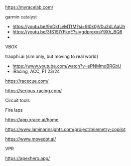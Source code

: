 https://myracelab.com/

garmin catalyst 
- https://youtu.be/9nDkfLvMTfM?si=9I0k0jV0u2dLAaUh
- https://youtu.be/3fS1SIYFkqE?si=gdprexxsY9Xh_BQ8
- 

VBOX

traophi.ai (sim only, but moving to real world)
- https://www.youtube.com/watch?v=ePNMmoBRGbU
- iRacing, ACC, F1 23/24

https://racecue.com/

https://serious-racing.com/

Circuit tools

Fire laps

https://app.xrace.ai/home

https://www.laminarinsights.com/project/telemetry-copilot

https://www.movedot.ai/

VPR

https://apexhero.app/